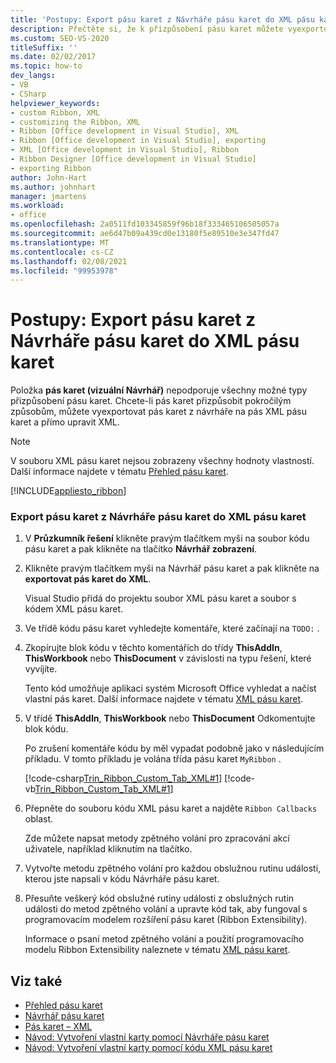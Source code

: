 ```yaml
---
title: 'Postupy: Export pásu karet z Návrháře pásu karet do XML pásu karet'
description: Přečtěte si, že k přizpůsobení pásu karet můžete vyexportovat pás karet z návrháře na pás XML pásu karet a přímo upravit XML.
ms.custom: SEO-VS-2020
titleSuffix: ''
ms.date: 02/02/2017
ms.topic: how-to
dev_langs:
- VB
- CSharp
helpviewer_keywords:
- custom Ribbon, XML
- customizing the Ribbon, XML
- Ribbon [Office development in Visual Studio], XML
- Ribbon [Office development in Visual Studio], exporting
- XML [Office development in Visual Studio], Ribbon
- Ribbon Designer [Office development in Visual Studio]
- exporting Ribbon
author: John-Hart
ms.author: johnhart
manager: jmartens
ms.workload:
- office
ms.openlocfilehash: 2a0511fd103345859f96b18f333465106505057a
ms.sourcegitcommit: ae6d47b09a439cd0e13180f5e89510e3e347fd47
ms.translationtype: MT
ms.contentlocale: cs-CZ
ms.lasthandoff: 02/08/2021
ms.locfileid: "99953978"
---
```

# <a name="how-to-export-a-ribbon-from-the-ribbon-designer-to-ribbon-xml"></a>Postupy: Export pásu karet z Návrháře pásu karet do XML pásu karet
  Položka **pás karet (vizuální Návrhář)** nepodporuje všechny možné typy přizpůsobení pásu karet. Chcete-li pás karet přizpůsobit pokročilým způsobům, můžete vyexportovat pás karet z návrháře na pás XML pásu karet a přímo upravit XML.

> [!NOTE]
> V souboru XML pásu karet nejsou zobrazeny všechny hodnoty vlastností. Další informace najdete v tématu [Přehled pásu karet](../vsto/ribbon-overview.md).

 [!INCLUDE[appliesto_ribbon](../vsto/includes/appliesto-ribbon-md.md)]

### <a name="to-export-a-ribbon-from-the-ribbon-designer-to-ribbon-xml"></a>Export pásu karet z Návrháře pásu karet do XML pásu karet

1. V **Průzkumník řešení** klikněte pravým tlačítkem myši na soubor kódu pásu karet a pak klikněte na tlačítko **Návrhář zobrazení**.

2. Klikněte pravým tlačítkem myši na Návrhář pásu karet a pak klikněte na **exportovat pás karet do XML**.

     Visual Studio přidá do projektu soubor XML pásu karet a soubor s kódem XML pásu karet.

3. Ve třídě kódu pásu karet vyhledejte komentáře, které začínají na `TODO:` .

4. Zkopírujte blok kódu v těchto komentářích do třídy **ThisAddIn**, **ThisWorkbook** nebo **ThisDocument** v závislosti na typu řešení, které vyvíjíte.

     Tento kód umožňuje aplikaci systém Microsoft Office vyhledat a načíst vlastní pás karet. Další informace najdete v tématu [XML pásu karet](../vsto/ribbon-xml.md).

5. V třídě **ThisAddIn**, **ThisWorkbook** nebo **ThisDocument** Odkomentujte blok kódu.

     Po zrušení komentáře kódu by měl vypadat podobně jako v následujícím příkladu. V tomto příkladu je volána třída pásu karet `MyRibbon` .

     [!code-csharp[Trin_Ribbon_Custom_Tab_XML#1](../vsto/codesnippet/CSharp/Trin_Ribbon_Custom_Tab_XML_O12/ThisAddIn.cs#1)]
     [!code-vb[Trin_Ribbon_Custom_Tab_XML#1](../vsto/codesnippet/VisualBasic/Trin_Ribbon_Custom_Tab_XML_O12/ThisAddIn.vb#1)]

6. Přepněte do souboru kódu XML pásu karet a najděte `Ribbon Callbacks` oblast.

     Zde můžete napsat metody zpětného volání pro zpracování akcí uživatele, například kliknutím na tlačítko.

7. Vytvořte metodu zpětného volání pro každou obslužnou rutinu události, kterou jste napsali v kódu Návrháře pásu karet.

8. Přesuňte veškerý kód obslužné rutiny události z obslužných rutin události do metod zpětného volání a upravte kód tak, aby fungoval s programovacím modelem rozšíření pásu karet (Ribbon Extensibility).

     Informace o psaní metod zpětného volání a použití programovacího modelu Ribbon Extensibility naleznete v tématu [XML pásu karet](../vsto/ribbon-xml.md).

## <a name="see-also"></a>Viz také
- [Přehled pásu karet](../vsto/ribbon-overview.md)
- [Návrhář pásu karet](../vsto/ribbon-designer.md)
- [Pás karet – XML](../vsto/ribbon-xml.md)
- [Návod: Vytvoření vlastní karty pomocí Návrháře pásu karet](../vsto/walkthrough-creating-a-custom-tab-by-using-the-ribbon-designer.md)
- [Návod: Vytvoření vlastní karty pomocí kódu XML pásu karet](../vsto/walkthrough-creating-a-custom-tab-by-using-ribbon-xml.md)
